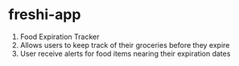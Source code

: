 # freshi-app

1. Food Expiration Tracker
2. Allows users to keep track of their groceries before they expire
3. User receive alerts for food items nearing their expiration dates
